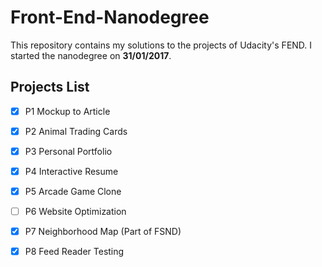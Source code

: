 # Front-End-Nanodegree
This repository contains my solutions to the projects of Udacity's FEND.
I started the nanodegree on **31/01/2017**.

## Projects List
- [x] P1 Mockup to Article
- [x] P2 Animal Trading Cards
- [x] P3 Personal Portfolio
- [x] P4 Interactive Resume
- [x] P5 Arcade Game Clone
- [ ] P6 Website Optimization
- [x] P7 Neighborhood Map (Part of FSND)
- [x] P8 Feed Reader Testing
 
